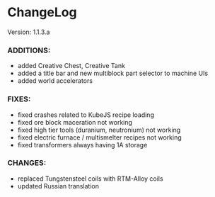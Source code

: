 # ChangeLog

Version: 1.1.3.a

### ADDITIONS:
- added Creative Chest, Creative Tank
- added a title bar and new multiblock part selector to machine UIs
- added world accelerators

### FIXES:
- fixed crashes related to KubeJS recipe loading
- fixed ore block maceration not working
- fixed high tier tools (duranium, neutronium) not working
- fixed electric furnace / multismelter recipes not working
- fixed transformers always having 1A storage

### CHANGES:
- replaced Tungstensteel coils with RTM-Alloy coils 
- updated Russian translation